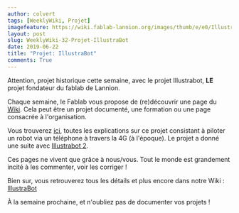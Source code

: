 ```yaml
---
author: colvert
tags: [WeeklyWiki, Projet]
imagefeature: https://wiki.fablab-lannion.org/images/thumb/e/e0/Illustrabot.jpg/120px-Illustrabot.jpg
layout: post
slug: WeeklyWiki-32-Projet-IllustraBot
date: 2019-06-22
title: "Projet: IllustraBot"
comments: True
---
```


Attention, projet historique cette semaine, avec le projet Illustrabot, **LE** projet fondateur du fablab de Lannion.

Chaque semaine, le Fablab vous propose de (re)découvrir une page du [Wiki](https://wiki.fablab-lannion.org). Cela peut être un projet documenté, une formation ou une page consacrée à l'organisation.

Vous trouverez [ici](https://wiki.fablab-lannion.org/index.php?title=IllustraBot), toutes les explications sur ce projet consistant à piloter un robot via un téléphone à travers la 4G (à l'époque). Le projet a donné une suite avec [Illustrabot 2](https://wiki.fablab-lannion.org/index.php?title=IllustraBot2).

Ces pages ne vivent que grâce à nous/vous. Tout le monde est grandement incité à les commenter, voir les corriger !

Bien sur, vous retrouverez tous les détails et plus encore dans notre Wiki : [IllustraBot](https://wiki.fablab-lannion.org/index.php?title=IllustraBot)

À la semaine prochaine, et n'oubliez pas de documenter vos projets !

